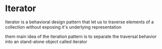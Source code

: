 # Iterator

Iterator is a behavioral design pattern that let us to traverse elements of a collection without exposing it's underlying representation

them main idea of the iteration pattern is to separate the traversal behavior into an stand-alone object called iterator
